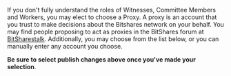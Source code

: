 If you don't fully understand the roles of Witnesses, Committee Members and Workers, you may elect to choose a Proxy. A proxy is an account that you trust to make decisions about the Bitshares network on your behalf. You may find people proposing to act as proxies in the BitShares forum at [BitSharestalk](https://forum.eidos.one/index.php/board,75.0.html). Additionally, you may choose from the list below, or you can manually enter any account you choose.

**Be sure to select publish changes above once you've made your selection**.
